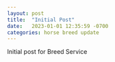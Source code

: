 ```yaml
---
layout: post
title:  "Initial Post"
date:   2023-01-01 12:35:59 -0700
categories: horse breed update
---
```

Initial post for Breed Service
